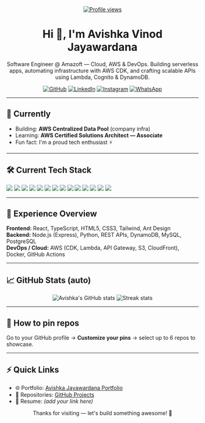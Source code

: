 <!-- PROFILE README for Avishka21 -->

<p align="center">
  <a href="https://avishka21.github.io/Avishka_Jayawardana_Portfolio/">
    <img src="https://komarev.com/ghpvc/?username=Avishka21&color=0e75b6" alt="Profile views" />
  </a>
</p>

<h1 align="center">Hi 👋, I'm Avishka Vinod Jayawardana</h1>
<p align="center">Software Engineer @ Amazoft — Cloud, AWS & DevOps. Building serverless apps, automating infrastructure with AWS CDK, and crafting scalable APIs using Lambda, Cognito & DynamoDB.</p>

<p align="center">
  <a href="https://github.com/Avishka21"><img src="https://img.shields.io/badge/GitHub-181717?style=for-the-badge&logo=github&logoColor=white" alt="GitHub" /></a>
  <a href="https://linkedin.com/in/avishka-vinod-jayawardana"><img src="https://img.shields.io/badge/LinkedIn-0077B5?style=for-the-badge&logo=linkedin&logoColor=white" alt="LinkedIn" /></a>
  <a href="https://instagram.com/avishka_vinod"><img src="https://img.shields.io/badge/Instagram-E4405F?style=for-the-badge&logo=instagram&logoColor=white" alt="Instagram" /></a>
  <a href="https://wa.me/947XXXXXXXX"><img src="https://img.shields.io/badge/WhatsApp-25D366?style=for-the-badge&logo=whatsapp&logoColor=white" alt="WhatsApp" /></a>
</p>

---

## 🔭 Currently
- Building: **AWS Centralized Data Pool** (company infra)  
- Learning: **AWS Certified Solutions Architect — Associate**  
- Fun fact: I'm a proud tech enthusiast ⚡

---

## 🛠 Current Tech Stack

<p>
  <img src="https://img.shields.io/badge/AWS-232F3E?style=for-the-badge&logo=amazonaws&logoColor=white" />
  <img src="https://img.shields.io/badge/Lambda-FF9900?style=for-the-badge&logo=aws-lambda&logoColor=white" />
  <img src="https://img.shields.io/badge/AWS%20CDK-8A2BE2?style=for-the-badge&logo=amazonaws" />
  <img src="https://img.shields.io/badge/REST-26A69A?style=for-the-badge" />
  <img src="https://img.shields.io/badge/Azure-0078D4?style=for-the-badge&logo=microsoftazure&logoColor=white" />
  <img src="https://img.shields.io/badge/DynamoDB-4053D6?style=for-the-badge&logo=amazondynamodb&logoColor=white" />
  <img src="https://img.shields.io/badge/CSS3-1572B6?style=for-the-badge&logo=css3&logoColor=white" />
  <img src="https://img.shields.io/badge/HTML5-E34F26?style=for-the-badge&logo=html5&logoColor=white" />
  <img src="https://img.shields.io/badge/Python-3776AB?style=for-the-badge&logo=python&logoColor=white" />
  <img src="https://img.shields.io/badge/Node.js-339933?style=for-the-badge&logo=nodedotjs&logoColor=white" />
  <img src="https://img.shields.io/badge/React-20232A?style=for-the-badge&logo=react&logoColor=61DAFB" />
  <img src="https://img.shields.io/badge/Figma-F24E1E?style=for-the-badge&logo=figma&logoColor=white" />
  <img src="https://img.shields.io/badge/Canva-00C4CC?style=for-the-badge&logo=canva&logoColor=white" />
  <img src="https://img.shields.io/badge/Linux-FCC624?style=for-the-badge&logo=linux&logoColor=black" />
</p>

---

## 💼 Experience Overview

**Frontend:** React, TypeScript, HTML5, CSS3, Tailwind, Ant Design  
**Backend:** Node.js (Express), Python, REST APIs, DynamoDB, MySQL, PostgreSQL  
**DevOps / Cloud:** AWS (CDK, Lambda, API Gateway, S3, CloudFront), Docker, GitHub Actions  

---

## 📈 GitHub Stats (auto)
<p align="center">
  <img src="https://github-readme-stats.vercel.app/api?username=Avishka21&show_icons=true&theme=radical" alt="Avishka's GitHub stats" />
  <img src="https://github-readme-streak-stats.herokuapp.com/?user=Avishka21&theme=radical" alt="Streak stats" />
</p>

---

## 📌 How to pin repos
Go to your GitHub profile → **Customize your pins** → select up to 6 repos to showcase.

---

## ⚡ Quick Links
- 🌐 Portfolio: [Avishka Jayawardana Portfolio](https://avishka21.github.io/Avishka_Jayawardana_Portfolio/)  
- 📂 Repositories: [GitHub Projects](https://github.com/Avishka21?tab=repositories)  
- 📄 Resume: *(add your link here)*  

<p align="center">Thanks for visiting — let's build something awesome! 🚀</p>
